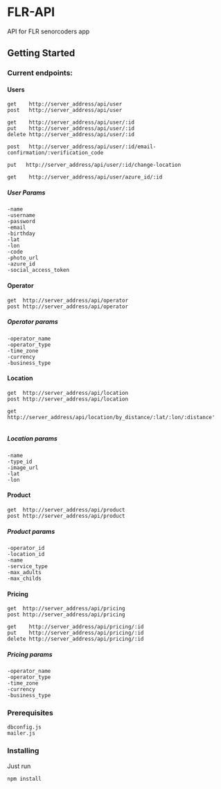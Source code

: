 # FLR-API

API for FLR senorcoders app 

## Getting Started

### Current endpoints:

#### Users
```
get    http://server_address/api/user
post   http://server_address/api/user

get    http://server_address/api/user/:id
put    http://server_address/api/user/:id
delete http://server_address/api/user/:id

post   http://server_address/api/user/:id/email-confirmation/:verification_code

put   http://server_address/api/user/:id/change-location
 
get    http://server_address/api/user/azure_id/:id

```
##### User Params
```
-name  
-username 
-password 
-email
-birthday
-lat  
-lon 
-code
-photo_url
-azure_id
-social_access_token
```
#### Operator
```
get  http://server_address/api/operator
post http://server_address/api/operator
```
##### Operator params
```
-operator_name
-operator_type
-time_zone
-currency
-business_type
```
#### Location
```
get  http://server_address/api/location
post http://server_address/api/location

get  http://server_address/api/location/by_distance/:lat/:lon/:distance'
    
```
##### Location params
```
-name
-type_id
-image_url
-lat
-lon 
```
#### Product
```
get  http://server_address/api/product 
post http://server_address/api/product
```
##### Product params
```
-operator_id
-location_id
-name
-service_type
-max_adults
-max_childs
```
#### Pricing
```
get  http://server_address/api/pricing
post http://server_address/api/pricing

get    http://server_address/api/pricing/:id
put    http://server_address/api/pricing/:id
delete http://server_address/api/pricing/:id
```
##### Pricing params
```
-operator_name
-operator_type
-time_zone
-currency
-business_type
```
### Prerequisites

```
dbconfig.js
mailer.js
```

### Installing
Just run

```
npm install
```